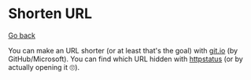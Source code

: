 # Shorten URL

[Go back](..)

You can make an URL shorter (or at least that's the goal) with [git.io](https://git.io/) (by GitHub/Microsoft). You can find which URL hidden with [httpstatus](https://httpstatus.io/) (or by actually opening it 🙄).
